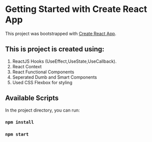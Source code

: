 # Getting Started with Create React App

This project was bootstrapped with [Create React App](https://github.com/facebook/create-react-app).

## This is project is created using:
1. ReactJS Hooks (UseEffect,UseState,UseCallback).
2. React Context
3. React Functional Components
4. Seperated Dumb and Smart Components
5. Used CSS Flexbox for styling

## Available Scripts

In the project directory, you can run:

### `npm install`
### `npm start`
